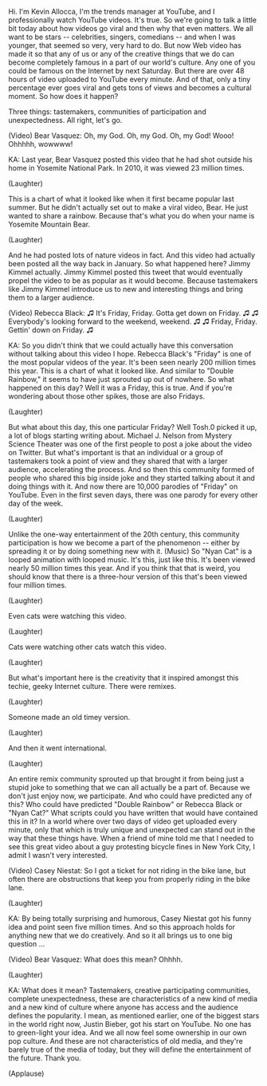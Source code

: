 
Hi. I&#39;m Kevin Allocca, I&#39;m the trends manager at YouTube,
and I professionally watch YouTube videos.
It&#39;s true.
So we&#39;re going to talk a little bit today about how videos go viral
and then why that even matters.
We all want to be stars --
celebrities, singers, comedians --
and when I was younger, that seemed so very, very hard to do.
But now Web video has made it
so that any of us or any of the creative things that we do
can become completely famous
in a part of our world&#39;s culture.
Any one of you could be famous on the Internet
by next Saturday.
But there are over 48 hours of video uploaded to YouTube
every minute.
And of that, only a tiny percentage
ever goes viral and gets tons of views and becomes a cultural moment.
So how does it happen?

Three things:
tastemakers, communities of participation
and unexpectedness.
All right, let&#39;s go.

(Video) Bear Vasquez: Oh, my God. Oh, my God.
Oh, my God!
Wooo!
Ohhhhh, wowwww!

KA: Last year, Bear Vasquez posted this video
that he had shot outside his home in Yosemite National Park.
In 2010, it was viewed 23 million times.

(Laughter)

This is a chart of what it looked like
when it first became popular last summer.
But he didn&#39;t actually set out to make a viral video, Bear.
He just wanted to share a rainbow.
Because that&#39;s what you do when your name is Yosemite Mountain Bear.

(Laughter)

And he had posted lots of nature videos in fact.
And this video had actually been posted
all the way back in January.
So what happened here?
Jimmy Kimmel actually.
Jimmy Kimmel posted this tweet
that would eventually propel the video to be as popular as it would become.
Because tastemakers like Jimmy Kimmel
introduce us to new and interesting things
and bring them to a larger audience.

(Video) Rebecca Black: ♫ It&#39;s Friday, Friday. Gotta get down on Friday. ♫
♫ Everybody&#39;s looking forward to the weekend, weekend. ♫
♫ Friday, Friday. Gettin&#39; down on Friday. ♫

KA: So you didn&#39;t think that we could actually have this conversation
without talking about this video I hope.
Rebecca Black&#39;s &quot;Friday&quot; is one of the most popular videos of the year.
It&#39;s been seen nearly 200 million times this year.
This is a chart of what it looked like.
And similar to &quot;Double Rainbow,&quot;
it seems to have just sprouted up out of nowhere.
So what happened on this day?
Well it was a Friday, this is true.
And if you&#39;re wondering about those other spikes, those are also Fridays.

(Laughter)

But what about this day,
this one particular Friday?
Well Tosh.0 picked it up, a lot of blogs starting writing about.
Michael J. Nelson from Mystery Science Theater
was one of the first people to post a joke about the video on Twitter.
But what&#39;s important is that an individual or a group of tastemakers
took a point of view
and they shared that with a larger audience, accelerating the process.
And so then this community formed
of people who shared this big inside joke
and they started talking about it and doing things with it.
And now there are 10,000 parodies of &quot;Friday&quot; on YouTube.
Even in the first seven days,
there was one parody for every other day of the week.

(Laughter)

Unlike the one-way entertainment of the 20th century,
this community participation
is how we become a part of the phenomenon --
either by spreading it or by doing something new with it.
(Music)
So &quot;Nyan Cat&quot; is a looped animation
with looped music.
It&#39;s this, just like this.
It&#39;s been viewed nearly 50 million times this year.
And if you think that that is weird,
you should know that there is a three-hour version of this
that&#39;s been viewed four million times.

(Laughter)

Even cats were watching this video.

(Laughter)

Cats were watching other cats watch this video.

(Laughter)

But what&#39;s important here
is the creativity that it inspired
amongst this techie, geeky Internet culture.
There were remixes.

(Laughter)

Someone made an old timey version.

(Laughter)

And then it went international.

(Laughter)

An entire remix community sprouted up
that brought it from being just a stupid joke
to something that we can all actually be a part of.
Because we don&#39;t just enjoy now,
we participate.
And who could have predicted any of this?
Who could have predicted &quot;Double Rainbow&quot; or Rebecca Black
or &quot;Nyan Cat?&quot;
What scripts could you have written
that would have contained this in it?
In a world where over two days of video
get uploaded every minute,
only that which is truly unique and unexpected
can stand out in the way that these things have.
When a friend of mine told me that I needed to see this great video
about a guy protesting bicycle fines in New York City,
I admit I wasn&#39;t very interested.

(Video) Casey Niestat: So I got a ticket for not riding in the bike lane,
but often there are obstructions
that keep you from properly riding in the bike lane.

(Laughter)


KA: By being totally surprising and humorous,
Casey Niestat got his funny idea and point
seen five million times.
And so this approach holds
for anything new that we do creatively.
And so it all brings us
to one big question ...

(Video) Bear Vasquez: What does this mean?
Ohhhh.

(Laughter)


KA: What does it mean?
Tastemakers, creative participating communities,
complete unexpectedness,
these are characteristics of a new kind of media and a new kind of culture
where anyone has access
and the audience defines the popularity.
I mean, as mentioned earlier,
one of the biggest stars in the world right now, Justin Bieber,
got his start on YouTube.
No one has to green-light your idea.
And we all now feel some ownership
in our own pop culture.
And these are not characteristics of old media,
and they&#39;re barely true of the media of today,
but they will define the entertainment of the future.
Thank you.

(Applause)

